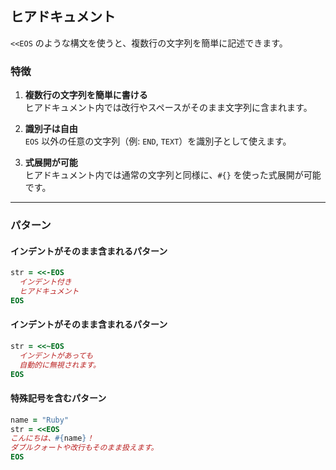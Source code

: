 ## ヒアドキュメント

`<<EOS` のような構文を使うと、複数行の文字列を簡単に記述できます。

### 特徴
1. **複数行の文字列を簡単に書ける**  
   ヒアドキュメント内では改行やスペースがそのまま文字列に含まれます。

2. **識別子は自由**  
   `EOS` 以外の任意の文字列（例: `END`, `TEXT`）を識別子として使えます。

3. **式展開が可能**  
   ヒアドキュメント内では通常の文字列と同様に、`#{}` を使った式展開が可能です。

---

### パターン

#### インデントがそのまま含まれるパターン
```ruby
str = <<-EOS
  インデント付き
  ヒアドキュメント
EOS
```


#### インデントがそのまま含まれるパターン
```ruby
str = <<~EOS
  インデントがあっても
  自動的に無視されます。
EOS
```

#### 特殊記号を含むパターン
```ruby
name = "Ruby"
str = <<EOS
こんにちは、#{name}！
ダブルクォートや改行もそのまま扱えます。
EOS
```
